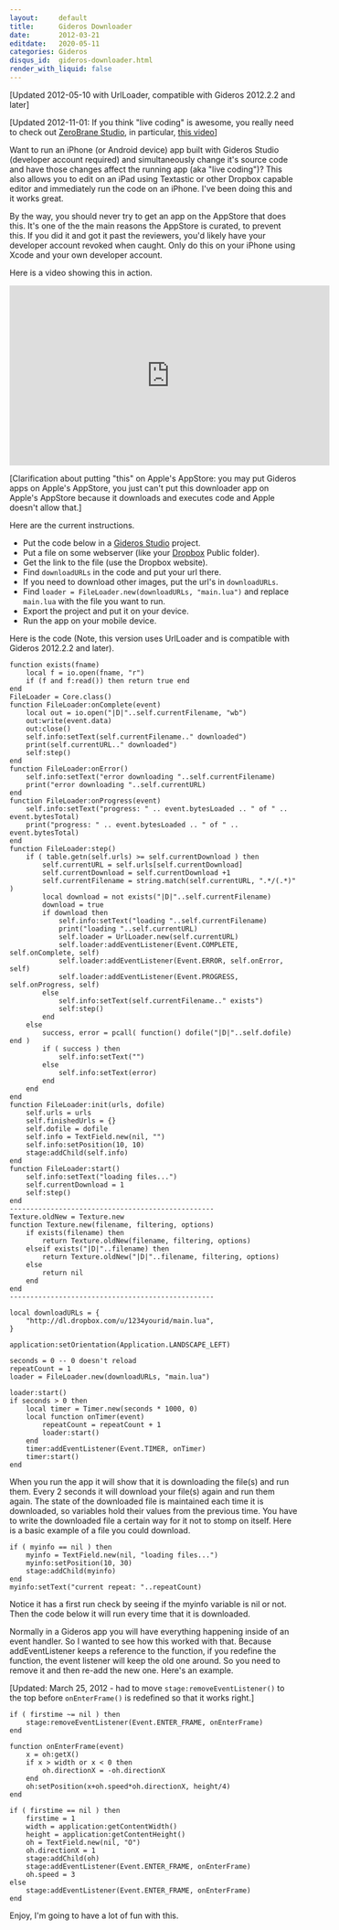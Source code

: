 ```yaml
---
layout:     default
title:      Gideros Downloader
date:       2012-03-21
editdate:   2020-05-11
categories: Gideros
disqus_id:  gideros-downloader.html
render_with_liquid: false
---
```


[Updated 2012-05-10 with UrlLoader, compatible with Gideros 2012.2.2 and later]

[Updated 2012-11-01: If you think "live coding" is awesome, you really need to check out [ZeroBrane Studio](http://studio.zerobrane.com), in particular, [this video](http://notebook.kulchenko.com/zerobrane/live-coding-in-lua-bret-victor-style)]

Want to run an iPhone (or Android device) app built with Gideros Studio (developer account required) and simultaneously change it's source code and have those changes affect the running app (aka "live coding")?  This also allows you to edit on an iPad using Textastic or other Dropbox capable editor and immediately run the code on an iPhone.  I've been doing this and it works great.

By the way, you should never try to get an app on the AppStore that does this.  It's one of the the main reasons the AppStore is curated, to prevent this.  If you did it and got it past the reviewers, you'd likely have your developer account revoked when caught.  Only do this on your iPhone using Xcode and your own developer account.

Here is a video showing this in action.

<iframe width="560" height="315" src="http://www.youtube.com/embed/LSs_mIzXQDU" frameborder="0" allowfullscreen></iframe>

[Clarification about putting "this" on Apple's AppStore: you may put Gideros apps on Apple's AppStore, you just can't put this downloader app on Apple's AppStore because it downloads and executes code and Apple doesn't allow that.]

Here are the current instructions.

- Put the code below in a [Gideros Studio](http://www.giderosmobile.com) project.
- Put a file on some webserver (like your [Dropbox](http://www.dropbox.com) Public folder).
- Get the link to the file (use the Dropbox website).
- Find `downloadURLs` in the code and put your url there.
- If you need to download other images, put the url's in `downloadURLs`.
- Find `loader = FileLoader.new(downloadURLs, "main.lua")` and replace `main.lua` with the file you want to run.
- Export the project and put it on your device.
- Run the app on your mobile device.

Here is the code (Note, this version uses UrlLoader and is compatible with Gideros 2012.2.2 and later).

    function exists(fname)
        local f = io.open(fname, "r")
        if (f and f:read()) then return true end
    end
    FileLoader = Core.class()
    function FileLoader:onComplete(event)
        local out = io.open("|D|"..self.currentFilename, "wb")
        out:write(event.data)
        out:close()
        self.info:setText(self.currentFilename.." downloaded")
        print(self.currentURL.." downloaded")
        self:step()
    end
    function FileLoader:onError()
        self.info:setText("error downloading "..self.currentFilename)
        print("error downloading "..self.currentURL)
    end
    function FileLoader:onProgress(event)
        self.info:setText("progress: " .. event.bytesLoaded .. " of " .. event.bytesTotal)
        print("progress: " .. event.bytesLoaded .. " of " .. event.bytesTotal)
    end
    function FileLoader:step()
        if ( table.getn(self.urls) >= self.currentDownload ) then
            self.currentURL = self.urls[self.currentDownload]
            self.currentDownload = self.currentDownload +1
            self.currentFilename = string.match(self.currentURL, ".*/(.*)" )
            local download = not exists("|D|"..self.currentFilename)
            download = true
            if download then
                self.info:setText("loading "..self.currentFilename)
                print("loading "..self.currentURL)
                self.loader = UrlLoader.new(self.currentURL)
                self.loader:addEventListener(Event.COMPLETE, self.onComplete, self)
                self.loader:addEventListener(Event.ERROR, self.onError, self)
                self.loader:addEventListener(Event.PROGRESS, self.onProgress, self)
            else
                self.info:setText(self.currentFilename.." exists")
                self:step()
            end
        else
            success, error = pcall( function() dofile("|D|"..self.dofile) end )
            if ( success ) then
                self.info:setText("")
            else
                self.info:setText(error)
            end
        end
    end
    function FileLoader:init(urls, dofile)
        self.urls = urls
        self.finishedUrls = {}
        self.dofile = dofile
        self.info = TextField.new(nil, "")
        self.info:setPosition(10, 10)
        stage:addChild(self.info)
    end
    function FileLoader:start()
        self.info:setText("loading files...")
        self.currentDownload = 1
        self:step()
    end
    --------------------------------------------------
    Texture.oldNew = Texture.new
    function Texture.new(filename, filtering, options)
        if exists(filename) then
            return Texture.oldNew(filename, filtering, options)
        elseif exists("|D|"..filename) then
            return Texture.oldNew("|D|"..filename, filtering, options)
        else
            return nil
        end
    end
    --------------------------------------------------

    local downloadURLs = {
        "http://dl.dropbox.com/u/1234yourid/main.lua",
    }

    application:setOrientation(Application.LANDSCAPE_LEFT)

    seconds = 0 -- 0 doesn't reload
    repeatCount = 1
    loader = FileLoader.new(downloadURLs, "main.lua")

    loader:start()
    if seconds > 0 then
        local timer = Timer.new(seconds * 1000, 0)
        local function onTimer(event)
            repeatCount = repeatCount + 1
            loader:start()
        end
        timer:addEventListener(Event.TIMER, onTimer)
        timer:start()
    end

When you run the app it will show that it is downloading the file(s) and run them.  Every 2 seconds it will download your file(s) again and run them again.  The state of the downloaded file is maintained each time it is downloaded, so variables hold their values from the previous time.  You have to write the downloaded file a certain way for it not to stomp on itself.  Here is a basic example of a file you could download.

    if ( myinfo == nil ) then
        myinfo = TextField.new(nil, "loading files...")
        myinfo:setPosition(10, 30)
        stage:addChild(myinfo)
    end
    myinfo:setText("current repeat: "..repeatCount)

Notice it has a first run check by seeing if the myinfo variable is nil or not.  Then the code below it will run every time that it is downloaded.

Normally in a Gideros app you will have everything happening inside of an event handler.  So I wanted to see how this worked with that.  Because addEventListener keeps a reference to the function, if you redefine the function, the event listener will keep the old one around.  So you need to remove it and then re-add the new one.  Here's an example.

 [Updated: March 25, 2012 - had to move `stage:removeEventListener()` to the top before `onEnterFrame()` is redefined so that it works right.]

    if ( firstime ~= nil ) then
        stage:removeEventListener(Event.ENTER_FRAME, onEnterFrame)
    end

    function onEnterFrame(event)
        x = oh:getX()
        if x > width or x < 0 then
            oh.directionX = -oh.directionX
        end
        oh:setPosition(x+oh.speed*oh.directionX, height/4)
    end

    if ( firstime == nil ) then
        firstime = 1
        width = application:getContentWidth()
        height = application:getContentHeight()
        oh = TextField.new(nil, "O")
        oh.directionX = 1
        stage:addChild(oh)
        stage:addEventListener(Event.ENTER_FRAME, onEnterFrame)
        oh.speed = 3
    else
        stage:addEventListener(Event.ENTER_FRAME, onEnterFrame)
    end

Enjoy, I'm going to have a lot of fun with this.
